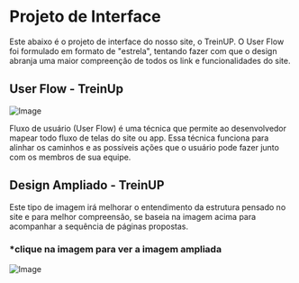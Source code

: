 
# Projeto de Interface

Este abaixo é o projeto de interface do nosso site, o TreinUP. O User Flow foi formulado em formato de "estrela", tentando fazer com que o design abranja uma maior compreenção de todos os link e funcionalidades do site.

## User Flow - TreinUp

![Image](https://github.com/user-attachments/assets/0ea64188-f0a6-404d-bef3-68ef43f22ef2)

Fluxo de usuário (User Flow) é uma técnica que permite ao desenvolvedor mapear todo fluxo de telas do site ou app. Essa técnica funciona para alinhar os caminhos e as possíveis ações que o usuário pode fazer junto com os membros de sua equipe.

## Design Ampliado - TreinUP

Este tipo de imagem irá melhorar o entendimento da estrutura pensado no site e para melhor compreensão, se baseia na imagem acima para acompanhar a sequência de páginas propostas.

### *clique na imagem para ver a imagem ampliada

![Image](https://github.com/user-attachments/assets/04e758b0-6ce3-4ce4-a4f0-98c502b6cf05)
